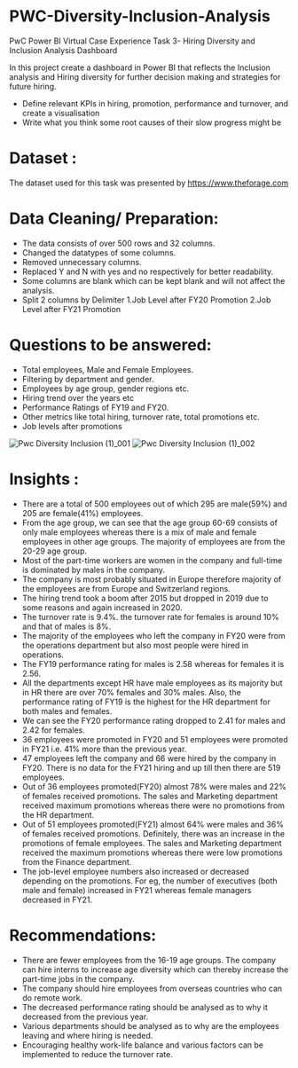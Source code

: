 # PWC-Diversity-Inclusion-Analysis
PwC Power BI Virtual Case Experience Task 3- Hiring Diversity and Inclusion Analysis Dashboard
  
  
In this project create a dashboard in Power BI that reflects the Inclusion analysis and Hiring diversity for further decision making and strategies for future hiring.

- Define relevant KPIs in hiring, promotion, performance and turnover, and create a visualisation
- Write what you think some root causes of their slow progress might be

# Dataset :
The dataset used for this task was presented by https://www.theforage.com

# Data Cleaning/ Preparation:

- The data consists of over 500 rows and 32 columns.
- Changed the datatypes of some columns.
- Removed unnecessary columns.
- Replaced Y and N with yes and no respectively for better readability.
- Some columns are blank which can be kept blank and will not affect the analysis.
- Split 2 columns by Delimiter 1.Job Level after FY20 Promotion 2.Job Level after FY21 Promotion

# Questions to be answered:
- Total employees, Male and Female Employees.
- Filtering by department and gender.
- Employees by age group, gender regions etc.
- Hiring trend over the years etc
- Performance Ratings of FY19 and FY20.
- Other metrics like total hiring, turnover rate, total promotions etc.
- Job levels after promotions

![Pwc Diversity   Inclusion (1)_001](https://github.com/Bhagyaak47/PWC-Diversity-Inclusion-Analysis/assets/152842490/69c87dd8-66ac-4f61-98c9-5a57bac07065)
![Pwc Diversity   Inclusion (1)_002](https://github.com/Bhagyaak47/PWC-Diversity-Inclusion-Analysis/assets/152842490/d693987b-5a65-428e-9afd-46ba88ffda00)


# Insights :
- There are a total of 500 employees out of which 295 are male(59%) and 205 are female(41%) employees.
- From the age group, we can see that the age group 60-69 consists of only male employees whereas there is a mix of male and female employees in other age groups. The majority of employees are from the 20-29 age group.
- Most of the part-time workers are women in the company and full-time is dominated by males in the company.
- The company is most probably situated in Europe therefore majority of the employees are from Europe and Switzerland regions.
- The hiring trend took a boom after 2015 but dropped in 2019 due to some reasons and again increased in 2020.
- The turnover rate is 9.4%. the turnover rate for females is around 10% and that of males is 8%.
- The majority of the employees who left the company in FY20 were from the operations department but also most people were hired in operations.
- The FY19 performance rating for males is 2.58 whereas for females it is 2.56.
- All the departments except HR have male employees as its majority but in HR there are over 70% females and 30% males. Also, the performance rating of FY19 is the highest for the HR department for both males and females.
- We can see the FY20 performance rating dropped to 2.41 for males and 2.42 for females.
- 36 employees were promoted in FY20 and 51 employees were promoted in FY21 i.e. 41% more than the previous year.
- 47 employees left the company and 66 were hired by the company in FY20. There is no data for the FY21 hiring and up till then there are 519 employees.
- Out of 36 employees promoted(FY20) almost 78% were males and 22% of females received promotions. The sales and Marketing department received maximum promotions whereas there were no promotions from the HR department.
- Out of 51 employees promoted(FY21) almost 64% were males and 36% of females received promotions. Definitely, there was an increase in the promotions of female employees. The sales and Marketing department received the maximum promotions whereas there were low promotions from the Finance department.
- The job-level employee numbers also increased or decreased depending on the promotions. For eg, the number of executives (both male and female) increased in FY21 whereas female managers decreased in FY21.

# Recommendations:
- There are fewer employees from the 16-19 age groups. The company can hire interns to increase age diversity which can thereby increase the part-time jobs in the company.
- The company should hire employees from overseas countries who can do remote work.
- The decreased performance rating should be analysed as to why it decreased from the previous year.
- Various departments should be analysed as to why are the employees leaving and where hiring is needed.
- Encouraging healthy work-life balance and various factors can be implemented to reduce the turnover rate.
